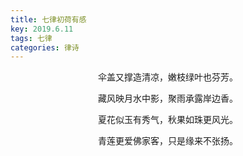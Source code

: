 ```yaml
---
title: 七律初荷有感
key: 2019.6.11
tags: 七律
categories: 律诗
---
```


<p align="center">伞盖又撑造清凉，嫩枝绿叶也芬芳。
</p>
<p align="center">藏风映月水中影，聚雨承露岸边香。
</p>
<p align="center">夏花似玉有秀气，秋果如珠更风光。
</p>
<p align="center">青莲更爱佛家客，只是缘来不张扬。
</p>
